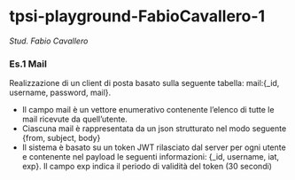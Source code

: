 # tpsi-playground-FabioCavallero-1

_Stud. Fabio Cavallero_

### Es.1 Mail

Realizzazione di un client di posta basato sulla seguente tabella: mail:{_id, username, password, mail}.
- Il campo mail è un vettore enumerativo contenente l’elenco di tutte le mail ricevute da quell’utente.
- Ciascuna mail è rappresentata da un json strutturato nel modo seguente {from, subject, body}
- Il sistema è basato su un token JWT rilasciato dal server per ogni utente e contenente nel payload le seguenti
informazioni: {_id, username, iat, exp}. Il campo exp indica il periodo di validità del token (30 secondi)